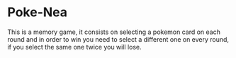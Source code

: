 # Poke-Nea

This is a memory game, it consists on selecting a pokemon card on each round and in order to win you need to select a different one on every round, if you select the same one twice you will lose.

